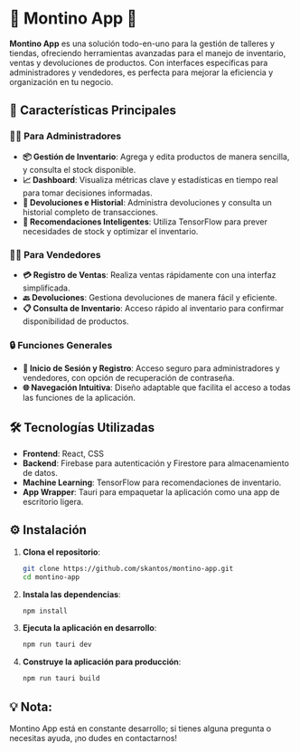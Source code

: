 # 🌟 Montino App 🌟
**Montino App** es una solución todo-en-uno para la gestión de talleres y tiendas, ofreciendo herramientas avanzadas para el manejo de inventario, ventas y devoluciones de productos. Con interfaces específicas para administradores y vendedores, es perfecta para mejorar la eficiencia y organización en tu negocio.

 <!--![Montino App](https://via.placeholder.com/800x400)  -->

## 🚀 Características Principales

### 👩‍💼 Para Administradores
- **📦 Gestión de Inventario**: Agrega y edita productos de manera sencilla, y consulta el stock disponible.
- **📈 Dashboard**: Visualiza métricas clave y estadísticas en tiempo real para tomar decisiones informadas.
- **🔄 Devoluciones e Historial**: Administra devoluciones y consulta un historial completo de transacciones.
- **🧠 Recomendaciones Inteligentes**: Utiliza TensorFlow para prever necesidades de stock y optimizar el inventario.

### 🧑‍💼 Para Vendedores
- **💳 Registro de Ventas**: Realiza ventas rápidamente con una interfaz simplificada.
- **🔙 Devoluciones**: Gestiona devoluciones de manera fácil y eficiente.
- **📋 Consulta de Inventario**: Acceso rápido al inventario para confirmar disponibilidad de productos.

### 🔒 Funciones Generales
- **🔐 Inicio de Sesión y Registro**: Acceso seguro para administradores y vendedores, con opción de recuperación de contraseña.
- **🌐 Navegación Intuitiva**: Diseño adaptable que facilita el acceso a todas las funciones de la aplicación.

## 🛠️ Tecnologías Utilizadas
- **Frontend**: React, CSS
- **Backend**: Firebase para autenticación y Firestore para almacenamiento de datos.
- **Machine Learning**: TensorFlow para recomendaciones de inventario.
- **App Wrapper**: Tauri para empaquetar la aplicación como una app de escritorio ligera.

<!-- ## 📸 Capturas de Pantalla -->
<!--| Administrador | Vendedor |-->
<!--|---------------|----------|-->
<!--| ![Dashboard](https://via.placeholder.com/400x200) | ![Ventas](https://via.placeholder.com/400x200) | -->

## ⚙️ Instalación

1. **Clona el repositorio**:
   ```bash
   git clone https://github.com/skantos/montino-app.git
   cd montino-app
   
2. **Instala las dependencias**:
   ```bash
   npm install
   
3. **Ejecuta la aplicación en desarrollo**:
   ```bash
   npm run tauri dev

4. **Construye la aplicación para producción**:
   ```bash
   npm run tauri build

## 💡 Nota: 
Montino App está en constante desarrollo; si tienes alguna pregunta o necesitas ayuda, ¡no dudes en contactarnos!

